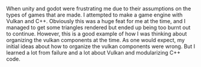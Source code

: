 When unity and godot were frustrating me due to their assumptions on the types of games that are made. I attempted to make a game engine with Vulkan and C++. Obviously this was a huge feat for me at the time, and I managed to get some triangles rendered but ended up being too burnt out to continue. However, this is a good example of how I was thinking about organizing the vulkan components at the time. As one would expect, my initial ideas about how to organize the vulkan components were wrong. But I learned a lot from failure and a lot about Vulkan and modularizing C++ code.  
